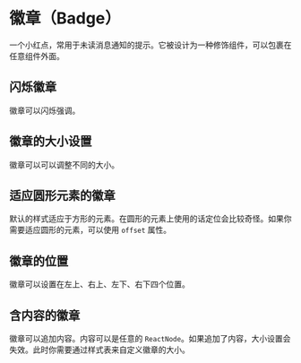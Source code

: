 # 徽章（Badge）

一个小红点，常用于未读消息通知的提示。它被设计为一种修饰组件，可以包裹在任意组件外面。

## 闪烁徽章

徽章可以闪烁强调。

<Demo name="BadgePing" />

## 徽章的大小设置

徽章可以可以调整不同的大小。

<Demo name="BadgeSize" />

## 适应圆形元素的徽章

默认的样式适应于方形的元素。在圆形的元素上使用的话定位会比较奇怪。如果你需要适应圆形的元素，可以使用 `offset` 属性。

<Demo name="BadgeCircle" />

## 徽章的位置

徽章可以设置在左上、右上、左下、右下四个位置。

<Demo name="BadgePos" />

## 含内容的徽章

徽章可以追加内容。内容可以是任意的 `ReactNode`。如果追加了内容，大小设置会失效。此时你需要通过样式表来自定义徽章的大小。

<Demo name="BadgeContent" />
